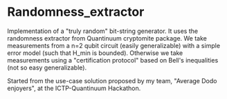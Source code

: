 # Randomness_extractor
Implementation of a "truly random" bit-string generator. It uses the randomness extractor from Quantinuum cryptomite package.
We take measurements from a n=2 qubit circuit (easily generalizable) with a simple error model (such that H_min is bounded). 
Otherwise we take measurements using a "certification protocol" based on Bell's inequalities (not so easy generalizable).

Started from the use-case solution proposed by my team, "Average Dodo enjoyers", at the ICTP-Quantinuum Hackathon.
